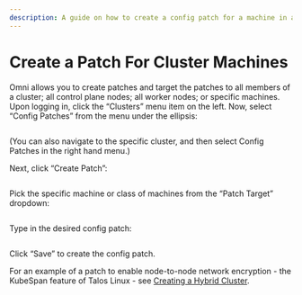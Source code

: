 ```yaml
---
description: A guide on how to create a config patch for a machine in an Omni cluster.
---
```


# Create a Patch For Cluster Machines

Omni allows you to create patches and target the patches to all members of a cluster; all control plane nodes; all worker nodes; or specific machines. Upon logging in, click the “Clusters” menu item on the left. Now, select “Config Patches” from the menu under the ellipsis:

<figure><img src="../.gitbook/assets/Screenshot 2024-08-07 at 9.16.51 PM.png" alt=""><figcaption></figcaption></figure>

(You can also navigate to the specific cluster, and then select Config Patches in the right hand menu.)

Next, click “Create Patch”:

<figure><img src="../.gitbook/assets/Screenshot 2024-08-07 at 9.18.58 PM.png" alt=""><figcaption></figcaption></figure>

Pick the specific machine or class of machines from the “Patch Target” dropdown:

<figure><img src="../.gitbook/assets/Screenshot 2024-08-07 at 9.21.57 PM.png" alt=""><figcaption></figcaption></figure>

Type in the desired config patch:

<figure><img src="../.gitbook/assets/Screenshot 2024-08-07 at 9.23.47 PM.png" alt=""><figcaption></figcaption></figure>

Click “Save” to create the config patch.

For an example of a patch to enable node-to-node network encryption - the KubeSpan feature of Talos Linux - see [Creating a Hybrid Cluster](create-a-hybrid-cluster.md).
